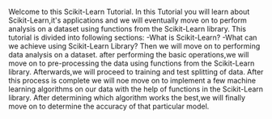 Welcome to this Scikit-Learn Tutorial.
In this Tutorial you will learn about Scikit-Learn,it's applications and we will eventually move on to perform analysis on a dataset using functions from the Scikit-Learn library.
This tutorial is divided into following sections:
  -What is Scikit-Learn?
  -What can we achieve using Scikit-Learn Library?
Then we will move on to performing data analysis on a dataset.
after performing the basic operations,we will move on to pre-processing the data using functions from the Scikit-Learn library.
Afterwards,we will proceed to training and test splitting of data.
After this process is complete we will noe move  on to implement a few machine learning algorithms on our data with the help of functions in the Scikit-Learn library.
After determining which algorithm works the best,we will finally move on to determine the accuracy of that particular model. 
